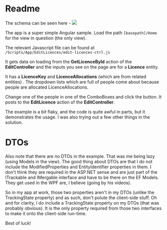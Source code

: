 # Readme #
The schema can be seen here - ![](http://www.codeproject.com/KB/dotnet/788559/LicencingSchema.PNG)

The app is a super simple Angular sample. Load the path `[basepath]/Home` for the view in question (the only view).

The relevant Javascript file can be found at `/Scripts/App/EditLicences/edit-licences-ctrl.js`

It gets data on loading from the **GetLicenceById** action of the **EditController** and the inputs you see on the page are for a **Licence** entity.

It has a **LicenceKey** and **LicenceAllocations** (which are from related entities) . The dropdown lists which are full of people come about because people are allocated LicenceAllocations.

Change one of the people in one of the ComboBoxes and click the button. It posts to the **EditLicence** action of the **EditController**. 

The example is a bit flaky, and the code is quite awful in parts, but it demonstrates the usage. I was also trying out a few other things in the solution.

# DTOs #
Also note that there are no DTOs in the example. That was me being lazy (using Models in the view). The good thing about DTOs are that I do not include the ModifiedProperties and EntityIdentifier properties in them. I don't think they are required in the ASP.NET sense and are just part of the ITrackable and IMergable interface and have to be there on the EF Models. They get used in the WPF are, I believe (going by his videos). 

So in my app at work, those two properties aren't in my DTOs (unlike the TrackingState property) and as such, don't polute the client-side stuff. Oh and for clarity, I do include a TrackingState property on my DTOs (that was probably obvious). It is the only property required from those two interfaces to make it onto the client-side run-time.

Best of luck!
 

 

